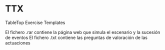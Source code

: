 # TTX
TableTop Exercise Templates

El fichero .rar contiene la página web que simula el escenario y la sucesión de eventos
El fichero .txt contiene las preguntas de valoración de las actuaciones

